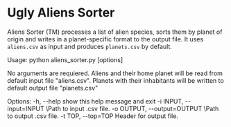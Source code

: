 Ugly Aliens Sorter
====================

Aliens Sorter (TM) processes a list of alien species, sorts them by 
planet of origin and writes in a planet-specific format to the output file.
It uses ```aliens.csv``` as input and produces ```planets.csv``` by default.


Usage: python aliens_sorter.py [options]

No arguments are requiered. Aliens and their home planet will be read 
from default input file "aliens.csv". Planets with their inhabitants 
will be written to default output file "planets.csv"

       
Options:
  -h, --help            show this help message and exit
  -i INPUT, --input=INPUT
                        \Path to input .csv file.
  -o OUTPUT, --output=OUTPUT
                        \Path to output .csv file.
  -t TOP, --top=TOP     Header for output file.